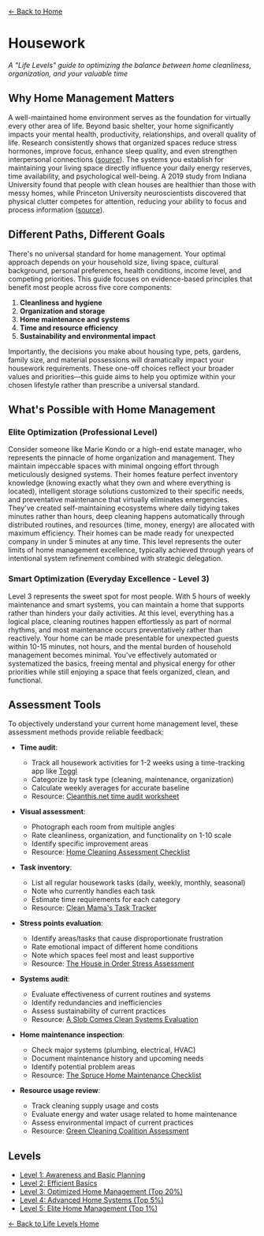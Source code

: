 [← Back to Home](../)
# Housework

*A "Life Levels" guide to optimizing the balance between home cleanliness, organization, and your valuable time*

## Why Home Management Matters

A well-maintained home environment serves as the foundation for virtually every other area of life. Beyond basic shelter, your home significantly impacts your mental health, productivity, relationships, and overall quality of life. Research consistently shows that organized spaces reduce stress hormones, improve focus, enhance sleep quality, and even strengthen interpersonal connections ([source](https://www.sciencedirect.com/science/article/abs/pii/S0272494415300328)). The systems you establish for maintaining your living space directly influence your daily energy reserves, time availability, and psychological well-being. A 2019 study from Indiana University found that people with clean houses are healthier than those with messy homes, while Princeton University neuroscientists discovered that physical clutter competes for attention, reducing your ability to focus and process information ([source](https://www.jneurosci.org/content/31/2/587)).

## Different Paths, Different Goals

There's no universal standard for home management. Your optimal approach depends on your household size, living space, cultural background, personal preferences, health conditions, income level, and competing priorities. This guide focuses on evidence-based principles that benefit most people across five core components:

1. **Cleanliness and hygiene**
2. **Organization and storage**
3. **Home maintenance and systems**
4. **Time and resource efficiency**
5. **Sustainability and environmental impact**

Importantly, the decisions you make about housing type, pets, gardens, family size, and material possessions will dramatically impact your housework requirements. These one-off choices reflect your broader values and priorities—this guide aims to help you optimize within your chosen lifestyle rather than prescribe a universal standard.

## What's Possible with Home Management

### Elite Optimization (Professional Level)
Consider someone like Marie Kondo or a high-end estate manager, who represents the pinnacle of home organization and management. They maintain impeccable spaces with minimal ongoing effort through meticulously designed systems. Their homes feature perfect inventory knowledge (knowing exactly what they own and where everything is located), intelligent storage solutions customized to their specific needs, and preventative maintenance that virtually eliminates emergencies. They've created self-maintaining ecosystems where daily tidying takes minutes rather than hours, deep cleaning happens automatically through distributed routines, and resources (time, money, energy) are allocated with maximum efficiency. Their homes can be made ready for unexpected company in under 5 minutes at any time. This level represents the outer limits of home management excellence, typically achieved through years of intentional system refinement combined with strategic delegation.

### Smart Optimization (Everyday Excellence - Level 3)
Level 3 represents the sweet spot for most people. With 5 hours of weekly maintenance and smart systems, you can maintain a home that supports rather than hinders your daily activities. At this level, everything has a logical place, cleaning routines happen effortlessly as part of normal rhythms, and most maintenance occurs preventatively rather than reactively. Your home can be made presentable for unexpected guests within 10-15 minutes, not hours, and the mental burden of household management becomes minimal. You've effectively automated or systematized the basics, freeing mental and physical energy for other priorities while still enjoying a space that feels organized, clean, and functional.

## Assessment Tools

To objectively understand your current home management level, these assessment methods provide reliable feedback:

- **Time audit**:
  - Track all housework activities for 1-2 weeks using a time-tracking app like [Toggl](https://toggl.com/)
  - Categorize by task type (cleaning, maintenance, organization)
  - Calculate weekly averages for accurate baseline
  - Resource: [Cleanthis.net time audit worksheet](https://cleanthis.net/cleaning-audit/)

- **Visual assessment**:
  - Photograph each room from multiple angles
  - Rate cleanliness, organization, and functionality on 1-10 scale
  - Identify specific improvement areas
  - Resource: [Home Cleaning Assessment Checklist](https://tidymom.net/home-cleaning-assessment-checklist/)

- **Task inventory**:
  - List all regular housework tasks (daily, weekly, monthly, seasonal)
  - Note who currently handles each task
  - Estimate time requirements for each category
  - Resource: [Clean Mama's Task Tracker](https://cleanmama.com/product/homekeeping-task-tracker/)

- **Stress points evaluation**:
  - Identify areas/tasks that cause disproportionate frustration
  - Rate emotional impact of different home conditions
  - Note which spaces feel most and least supportive
  - Resource: [The House in Order Stress Assessment](https://www.thehouseinorder.com/stress-test/)

- **Systems audit**:
  - Evaluate effectiveness of current routines and systems
  - Identify redundancies and inefficiencies
  - Assess sustainability of current practices
  - Resource: [A Slob Comes Clean Systems Evaluation](https://www.aslobcomesclean.com/systems-evaluation/)

- **Home maintenance inspection**:
  - Check major systems (plumbing, electrical, HVAC)
  - Document maintenance history and upcoming needs
  - Identify potential problem areas
  - Resource: [The Spruce Home Maintenance Checklist](https://www.thespruce.com/home-maintenance-checklist-4142599)

- **Resource usage review**:
  - Track cleaning supply usage and costs
  - Evaluate energy and water usage related to home maintenance
  - Assess environmental impact of current practices
  - Resource: [Green Cleaning Coalition Assessment](https://www.greencleaningcoalition.org/green-assessment)

## Levels

- [Level 1: Awareness and Basic Planning](level-1)
- [Level 2: Efficient Basics](level-2)
- [Level 3: Optimized Home Management (Top 20%)](level-3)
- [Level 4: Advanced Home Systems (Top 5%)](level-4)
- [Level 5: Elite Home Management (Top 1%)](level-5)

[← Back to Life Levels Home](../)
